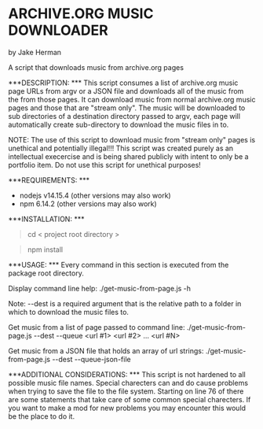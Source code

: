 ARCHIVE.ORG MUSIC DOWNLOADER
===============================================================
by Jake Herman

A script that downloads music from archive.org pages

***DESCRIPTION:  ***
This script consumes a list of archive.org music page URLs from argv or a JSON file
and downloads all of the music from the from those pages. It can download music from
normal archive.org music pages and those that are "stream only". The music will be
downloaded to sub directories of a destination directory passed to argv, each page
will automatically create sub-directory to download the music files in to. 

NOTE: The use of this script to download music from "stream only" pages is unethical
and potentially illegal!!! This script was created purely as an intellectual execercise
and is being shared publicly with intent to only be a portfolio item. Do not use this script
for unethical purposes!

***REQUIREMENTS:  ***
- nodejs v14.15.4 (other versions may also work)
- npm 6.14.2 (other versions may also work)

***INSTALLATION:  ***
>cd < project root directory >

>npm install

***USAGE:  ***
Every command in this section is executed from the package root directory.

Display command line help:
./get-music-from-page.js -h

Note: --dest is a required argument that is the relative path to a folder in which to download the 
music files to.

Get music from a list of page passed to command line:
./get-music-from-page.js --dest <dest dir> --queue <url #1> <url #2> ... <url #N>

Get music from a JSON file that holds an array of url strings:
./get-music-from-page.js --dest <dest dir> --queue-json-file <relative path to json file>

***ADDITIONAL CONSIDERATIONS:   ***
This script is not hardened to all possible music file names. Special charecters can and do
cause problems when trying to save the file to the file system. Starting on line 76 of there
are some statements that take care of some common special charecters. If you want to make a mod
for new problems you may encounter this would be the place to do it.